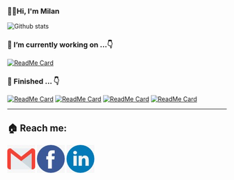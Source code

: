 ### 👨‍💻Hi,  I'm Milan
![Github stats](https://github-readme-stats.vercel.app/api?username=milanmalshika&theme=react&show_icons=true&count_private=true&hide_title=true&)

### 🔭 I’m currently working on ...👇

[![ReadMe Card](https://github-readme-stats.vercel.app/api/pin/?username=milanmalshika&repo=IMS_system&theme=react)](https://github.com/UCSC-group17-secondyear/IMS_system)

### 🏁 Finished ... 👇
[![ReadMe Card](https://github-readme-stats.vercel.app/api/pin/?username=milanmalshika&repo=codeignitor-assignment&theme=react)](https://github.com/milanmalshika/codeignitor-assignment) 
[![ReadMe Card](https://github-readme-stats.vercel.app/api/pin/?username=milanmalshika&repo=knapsack-container-problem&theme=vue)](https://github.com/milanmalshika/knapsack-container-problem)
[![ReadMe Card](https://github-readme-stats.vercel.app/api/pin/?username=milanmalshika&repo=my-website&theme=react)](https://github.com/milanmalshika/my-website)
[![ReadMe Card](https://github-readme-stats.vercel.app/api/pin/?username=milanmalshika&repo=flight-sheets-booking&theme=vue)](https://github.com/milanmalshika/flight-sheets-booking)

------------


## 🏠 Reach me:
[![Gmail](/images/gm.jpeg)](mailto:milanmalshika@gmail.com)
[![Facebook](/images/fb.jpeg)](https://www.facebook.com/milan.malshika)
[![LinkedIn](/images/li.jpeg)](https://www.linkedin.com/in/milan-malshika-12a9861a1)
